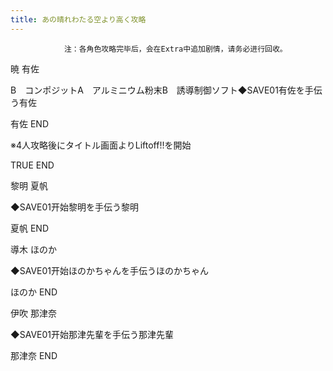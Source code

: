 ```yaml
---
title: あの晴れわたる空より高く攻略
---
```


                注：各角色攻略完毕后，会在Extra中追加剧情，请务必进行回收。

暁 有佐

B　コンポジットA　アルミニウム粉末B　誘導制御ソフト◆SAVE01有佐を手伝う有佐

有佐 END

※4人攻略後にタイトル画面よりLiftoff!!を開始

TRUE END

黎明 夏帆

◆SAVE01开始黎明を手伝う黎明

夏帆 END

導木 ほのか

◆SAVE01开始ほのかちゃんを手伝うほのかちゃん

ほのか END

伊吹 那津奈

◆SAVE01开始那津先輩を手伝う那津先輩

那津奈 END
              
